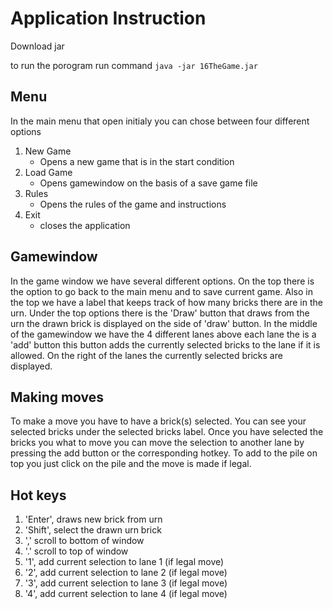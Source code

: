 # Application Instruction

Download jar 

to run the porogram run command 
`java -jar 16TheGame.jar`

## Menu
In the main menu that open initialy you can chose between four different options
1. New Game
	* Opens a new game that is in the start condition
1. Load Game 
	* Opens gamewindow on the basis of a save game file
1. Rules
	* Opens the rules of the game and instructions
1. Exit
	* closes the application

## Gamewindow
In the game window we have several different options. On the top there is the  option to go back to the main menu and to save current game.
Also in the top we have a label that keeps track of how many bricks there are in the urn.
Under the top options there is the 'Draw' button that draws from the urn the drawn brick is displayed on the side of 'draw' button.
In the middle of the gamewindow we have the 4 different lanes above each lane the is a 'add' button this button adds the currently selected bricks to the lane if it is allowed. On the right of the lanes the currently selected bricks are displayed. 

## Making moves

To make a move you have to have a brick(s) selected. You can see your selected bricks under the selected bricks label. Once you have selected the bricks you what to move you can move the selection to another lane by pressing the add button or the corresponding hotkey. To add to the pile on top you just click on the pile and the move is made if legal.


## Hot keys
1. 'Enter', draws new brick from urn
1. 'Shift', select the drawn urn brick
1. ',' scroll to bottom of window
1. '.' scroll to top of window
1. '1', add current selection to lane 1 (if legal move)
1. '2', add current selection to lane 2 (if legal move)
1. '3', add current selection to lane 3 (if legal move)
1. '4', add current selection to lane 4 (if legal move)



